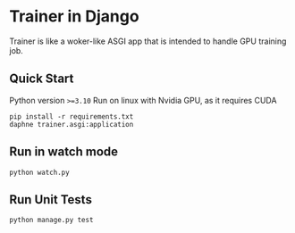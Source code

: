# Trainer in Django

Trainer is like a woker-like ASGI app that is intended to handle GPU training job.

## Quick Start

Python version `>=3.10`
Run on linux with Nvidia GPU, as it requires CUDA

```
pip install -r requirements.txt
daphne trainer.asgi:application
```

## Run in watch mode

```
python watch.py
```

## Run Unit Tests

```
python manage.py test
```
